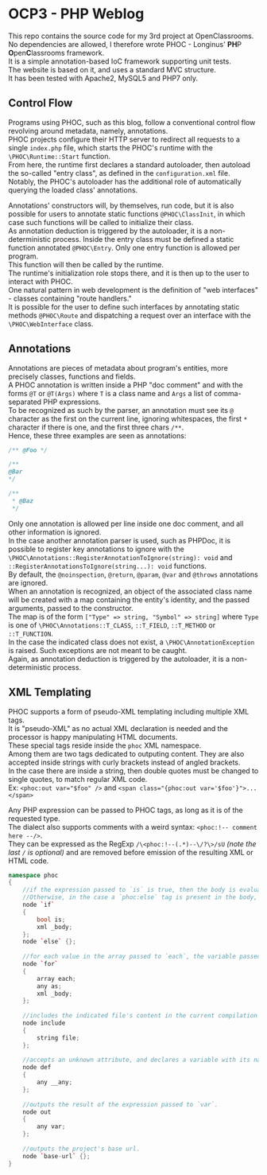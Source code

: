 # OCP3 - PHP Weblog

This repo contains the source code for my 3rd project at OpenClassrooms.  
No dependencies are allowed, I therefore wrote PHOC - Longinus' **PH**P **O**pen**C**lassrooms framework.  
It is a simple annotation-based IoC framework supporting unit tests.  
The website is based on it, and uses a standard MVC structure.  
It has been tested with Apache2, MySQL5 and PHP7 only.  

## Control Flow

Programs using PHOC, such as this blog, follow a conventional control flow revolving around metadata, namely, annotations.  
PHOC projects configure their HTTP server to redirect all requests to a single `index.php` file, which starts the PHOC's runtime with the `\PHOC\Runtime::Start` function.  
From here, the runtime first declares a standard autoloader, then autoload the so-called "entry class", as defined in the `configuration.xml` file.  
Notably, the PHOC's autoloader has the additional role of automatically querying the loaded class' annotations.  

Annotations' constructors will, by themselves, run code, but it is also possible for users to annotate static functions `@PHOC\ClassInit`, in which case such functions will be called to initialize their class.  
As annotation deduction is triggered by the autoloader, it is a non-deterministic process.
Inside the entry class must be defined a static function annotated `@PHOC\Entry`. Only one entry function is allowed per program.  
This function will then be called by the runtime.  
The runtime's initialization role stops there, and it is then up to the user to interact with PHOC.  
One natural pattern in web development is the definition of "web interfaces" - classes containing "route handlers."  
It is possible for the user to define such interfaces by annotating static methods `@PHOC\Route` and dispatching a request over an interface with the `\PHOC\WebInterface` class.

## Annotations

Annotations are pieces of metadata about program's entities, more precisely classes, functions and fields.  
A PHOC annotation is written inside a PHP "doc comment" and with the forms `@T` or `@T(Args)` where `T` is a class name and `Args` a list of comma-separated PHP expressions.  
To be recognized as such by the parser, an annotation must see its `@` character as the first on the current line, ignoring whitespaces, the first `*` character if there is one, and the first three chars `/**`.  
Hence, these three examples are seen as annotations:  
```php
/** @Foo */

/**
@Bar
*/

/**
 * @Baz
 */
```
Only one annotation is allowed per line inside one doc comment, and all other information is ignored.  
In the case another annotation parser is used, such as PHPDoc, it is possible to register key annotations to ignore with the `\PHOC\Annotations::RegisterAnnotationToIgnore(string): void` and `::RegisterAnnotationsToIgnore(string...): void` functions.  
By default, the `@noinspection`, `@return`, `@param`, `@var` and `@throws` annotations are ignored.  
When an annotation is recognized, an object of the associated class name will be created with a map containing the entity's identity, and the passed arguments, passed to the constructor.  
The map is of the form `["Type" => string, "Symbol" => string]` where `Type` is one of `\PHOC\Annotations::T_CLASS`, `::T_FIELD`, `::T_METHOD` or `::T_FUNCTION`.  
In the case the indicated class does not exist, a `\PHOC\AnnotationException` is raised. Such exceptions are not meant to be caught.  
Again, as annotation deduction is triggered by the autoloader, it is a non-deterministic process.


## XML Templating

PHOC supports a form of pseudo-XML templating including multiple XML tags.  
It is "pseudo-XML" as no actual XML declaration is needed and the processor is happy manipulating HTML documents.  
These special tags reside inside the `phoc` XML namespace.  
Among them are two tags dedicated to outputing content. They are also accepted inside strings with curly brackets instead of angled brackets.  
In the case there are inside a string, then double quotes must be changed to single quotes, to match regular XML code.  
Ex: `<phoc:out var="$foo" />` and `<span class="{phoc:out var='$foo'}">...</span>`

Any PHP expression can be passed to PHOC tags, as long as it is of the requested type.  
The dialect also supports comments with a weird syntax: `<phoc:!-- comment here --/>`.  
They can be expressed as the RegExp `/\<phoc:!--(.*)--\/?\>/sU` _(note the last `/` is optional)_ and are removed before emission of the resulting XML or HTML code.

```cpp
namespace phoc
{
    //if the expression passed to `is` is true, then the body is evaluated.
    //Otherwise, in the case a `phoc:else` tag is present in the body, the code following it is evaluated.
    node `if`
    {
        bool is;
        xml _body;
    };
    node `else` {};
    
    //for each value in the array passed to `each`, the variable passed to `as` is populated with the current value and the body evaluated.
    node `for`
    {
        array each;
        any as;
        xml _body;
    };
    
    //includes the indicated file's content in the current compilation unit.
    node include
    {
        string file;
    };
    
    //accepts an unknown attribute, and declares a variable with its name, populating it with the result of the passed expression.
    node def
    {
        any __any;
    };
    
    //outputs the result of the expression passed to `var`.
    node out
    {
        any var;
    };
    
    //outputs the project's base url.
    node `base-url` {};
}
```